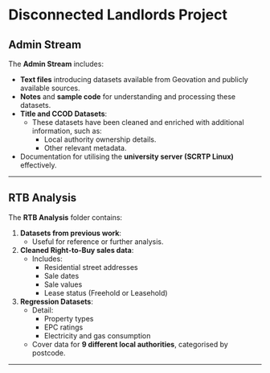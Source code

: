 # Disconnected Landlords Project

## Admin Stream
The **Admin Stream** includes:
- **Text files** introducing datasets available from Geovation and publicly available sources.
- **Notes** and **sample code** for understanding and processing these datasets.
- **Title and CCOD Datasets**:
  - These datasets have been cleaned and enriched with additional information, such as:
    - Local authority ownership details.
    - Other relevant metadata.
- Documentation for utilising the **university server (SCRTP Linux)** effectively.

---

## RTB Analysis
The **RTB Analysis** folder contains:
1. **Datasets from previous work**:
   - Useful for reference or further analysis.
2. **Cleaned Right-to-Buy sales data**:
   - Includes:
     - Residential street addresses
     - Sale dates
     - Sale values
     - Lease status (Freehold or Leasehold)
3. **Regression Datasets**:
   - Detail:
     - Property types
     - EPC ratings
     - Electricity and gas consumption
   - Cover data for **9 different local authorities**, categorised by postcode.

---

